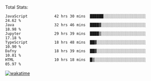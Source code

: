 Total Stats:
<!--START_SECTION:waka-->

```text
JavaScript            42 hrs 30 mins  ██████░░░░░░░░░░░░░░░░░░░   24.62 %
Java                  32 hrs 46 mins  ████▓░░░░░░░░░░░░░░░░░░░░   18.98 %
Jupyter               29 hrs 39 mins  ████▒░░░░░░░░░░░░░░░░░░░░   17.18 %
TypeScript            18 hrs 48 mins  ██▓░░░░░░░░░░░░░░░░░░░░░░   10.90 %
Dafny                 18 hrs 39 mins  ██▓░░░░░░░░░░░░░░░░░░░░░░   10.81 %
HTML                  10 hrs 18 mins  █▒░░░░░░░░░░░░░░░░░░░░░░░   05.97 %
```

<!--END_SECTION:waka-->

[![wakatime](https://wakatime.com/badge/user/d6a1e036-2153-43d6-9604-0dce67457b7f.svg)](https://wakatime.com/@d6a1e036-2153-43d6-9604-0dce67457b7f)
